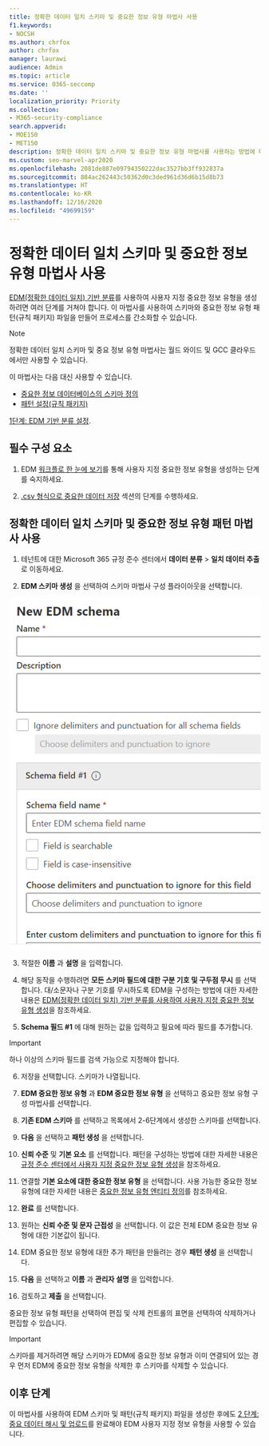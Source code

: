 ```yaml
---
title: 정확한 데이터 일치 스키마 및 중요한 정보 유형 마법사 사용
f1.keywords:
- NOCSH
ms.author: chrfox
author: chrfox
manager: laurawi
audience: Admin
ms.topic: article
ms.service: O365-seccomp
ms.date: ''
localization_priority: Priority
ms.collection:
- M365-security-compliance
search.appverid:
- MOE150
- MET150
description: 정확한 데이터 일치 스키마 및 중요한 정보 유형 마법사를 사용하는 방법에 대해 알아봅니다.
ms.custom: seo-marvel-apr2020
ms.openlocfilehash: 2081de887e09794350222dac3527bb3ff932837a
ms.sourcegitcommit: 884ac262443c50362d0c3ded961d36d6b15d8b73
ms.translationtype: HT
ms.contentlocale: ko-KR
ms.lasthandoff: 12/16/2020
ms.locfileid: "49699159"
---
```

# <a name="use-the-exact-data-match-schema-and-sensitive-information-type-wizard"></a>정확한 데이터 일치 스키마 및 중요한 정보 유형 마법사 사용

[EDM(정확한 데이터 일치) 기반 분류](create-custom-sensitive-information-types-with-exact-data-match-based-classification.md)를 사용하여 사용자 지정 중요한 정보 유형을 생성하려면 여러 단계를 거쳐야 합니다.  이 마법사를 사용하여 스키마와 중요한 정보 유형 패턴(규칙 패키지) 파일을 만들어 프로세스를 간소화할 수 있습니다.

> [!NOTE]
> 정확한 데이터 일치 스키마 및 중요 정보 유형 마법사는 월드 와이드 및 GCC 클라우드에서만 사용할 수 있습니다.

이 마법사는 다음 대신 사용할 수 있습니다.

- [중요한 정보 데이터베이스의 스키마 정의](create-custom-sensitive-information-types-with-exact-data-match-based-classification.md#define-the-schema-for-your-database-of-sensitive-information)
- [패턴 설정(규칙 패키지)](create-custom-sensitive-information-types-with-exact-data-match-based-classification.md#set-up-a-rule-package)

[1단계: EDM 기반 분류 설정](create-custom-sensitive-information-types-with-exact-data-match-based-classification.md#part-1-set-up-edm-based-classification).

## <a name="pre-requisites"></a>필수 구성 요소

1. EDM [ 워크플로 한 눈에 보기](create-custom-sensitive-information-types-with-exact-data-match-based-classification.md#the-work-flow-at-a-glance)를 통해 사용자 지정 중요한 정보 유형을 생성하는 단계를 숙지하세요.

2. [.csv 형식으로 중요한 데이터 저장](create-custom-sensitive-information-types-with-exact-data-match-based-classification.md#save-sensitive-data-in-csv-format) 섹션의 단계를 수행하세요.

## <a name="use-the-exact-data-match-schema-and-sensitive-information-type-pattern-wizard"></a>정확한 데이터 일치 스키마 및 중요한 정보 유형 패턴 마법사 사용

1. 테넌트에 대한 Microsoft 365 규정 준수 센터에서 **데이터 분류** > **일치 데이터 추출** 로 이동하세요.

2. **EDM 스키마 생성** 을 선택하여 스키마 마법사 구성 플라이아웃을 선택합니다.

![EDM 스키마 만들기 마법사 구성 플라이 아웃](../media/edm-schema-wizard-1.png)

3. 적절한 **이름** 과 **설명** 을 입력합니다.

4. 해당 동작을 수행하려면 **모든 스키마 필드에 대한 구분 기호 및 구두점 무시** 를 선택합니다. 대/소문자나 구분 기호를 무시하도록 EDM을 구성하는 방법에 대한 자세한 내용은 [EDM(정확한 데이터 일치) 기반 분류를 사용하여 사용자 지정 중요한 정보 유형 생성](create-custom-sensitive-information-types-with-exact-data-match-based-classification.md)을 참조하세요.

5. **Schema 필드 #1** 에 대해 원하는 값을 입력하고 필요에 따라 필드를 추가합니다. 

> [!IMPORTANT]
> 하나 이상의 스키마 필드를 검색 가능으로 지정해야 합니다.

6. 저장을 선택합니다. 스키마가 나열됩니다.

7. **EDM 중요한 정보 유형** 과 **EDM 중요한 정보 유형** 을 선택하고 중요한 정보 유형 구성 마법사를 선택합니다.

8. **기존 EDM 스키마** 를 선택하고 목록에서 2-6단계에서 생성한 스키마를 선택합니다.

9. **다음** 을 선택하고 **패턴 생성** 을 선택합니다.

10. **신뢰 수준** 및 **기본 요소** 를 선택합니다.  패턴을 구성하는 방법에 대한 자세한 내용은 [규정 준수 센터에서 사용자 지정 중요한 정보 유형 생성](create-a-custom-sensitive-information-type.md)을 참조하세요.

11.  연결할 **기본 요소에 대한 중요한 정보 유형** 을 선택합니다. 사용 가능한 중요한 정보 유형에 대한 자세한 내용은 [중요한 정보 유형 엔티티 정의](sensitive-information-type-entity-definitions.md)를 참조하세요.

12. **완료** 를 선택합니다.

13. 원하는 **신뢰 수준 및 문자 근접성** 을 선택합니다.  이 값은 전체 EDM 중요한 정보 유형에 대한 기본값이 됩니다.

13. EDM 중요한 정보 유형에 대한 추가 패턴을 만들려는 경우 **패턴 생성** 을 선택합니다.

14. **다음** 을 선택하고 **이름** 과 **관리자 설명** 을 입력합니다.

15. 검토하고 **제출** 을 선택합니다.

중요한 정보 유형 패턴을 선택하여 편집 및 삭제 컨트롤의 표면을 선택하여 삭제하거나 편집할 수 있습니다.

> [!IMPORTANT]
> 스키마를 제거하려면 해당 스키마가 EDM에 중요한 정보 유형과 이미 연결되어 있는 경우 먼저 EDM에 중요한 정보 유형을 삭제한 후 스키마를 삭제할 수 있습니다.

## <a name="post-steps"></a>이후 단계

이 마법사를 사용하여 EDM 스키마 및 패턴(규칙 패키지) 파일을 생성한 후에도 [2 단계: 중요 데이터 해시 및 업로드](create-custom-sensitive-information-types-with-exact-data-match-based-classification.md#part-2-hash-and-upload-the-sensitive-data)를 완료해야 EDM 사용자 지정 정보 유형을 사용할 수 있습니다.